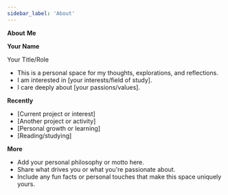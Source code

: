 ```yaml
---
sidebar_label: 'About'
---
```


**About**
**Me**

**Your Name**

Your Title/Role

* This is a personal space for my thoughts, explorations, and reflections.
* I am interested in [your interests/field of study].
* I care deeply about [your passions/values].

**Recently**
* [Current project or interest]
* [Another project or activity]
* [Personal growth or learning]
* [Reading/studying]

**More**
* Add your personal philosophy or motto here.
* Share what drives you or what you're passionate about.
* Include any fun facts or personal touches that make this space uniquely yours.